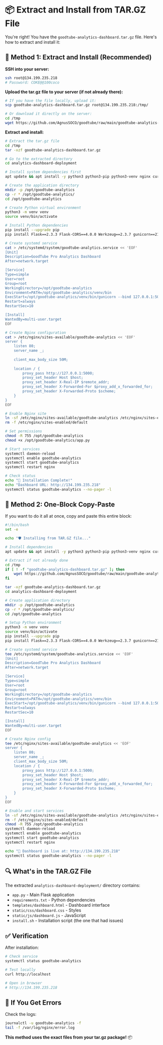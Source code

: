 # 📦 Extract and Install from TAR.GZ File

You're right! You have the `goodtube-analytics-dashboard.tar.gz` file. Here's how to extract and install it:

## 🚀 **Method 1: Extract and Install (Recommended)**

**SSH into your server:**
```bash
ssh root@134.199.235.218
# Password: COKE@@100coco
```

**Upload the tar.gz file to your server (if not already there):**
```bash
# If you have the file locally, upload it:
scp goodtube-analytics-dashboard.tar.gz root@134.199.235.218:/tmp/

# Or download it directly on the server:
cd /tmp
wget https://github.com/AgnusSOCO/goodtube/raw/main/goodtube-analytics-dashboard.tar.gz
```

**Extract and install:**
```bash
# Extract the tar.gz file
cd /tmp
tar -xzf goodtube-analytics-dashboard.tar.gz

# Go to the extracted directory
cd analytics-dashboard-deployment

# Install system dependencies first
apt update && apt install -y python3 python3-pip python3-venv nginx curl

# Create the application directory
mkdir -p /opt/goodtube-analytics
cp -r * /opt/goodtube-analytics/
cd /opt/goodtube-analytics

# Create Python virtual environment
python3 -m venv venv
source venv/bin/activate

# Install Python dependencies
pip install --upgrade pip
pip install Flask==2.3.3 Flask-CORS==4.0.0 Werkzeug==2.3.7 gunicorn==21.2.0

# Create systemd service
cat > /etc/systemd/system/goodtube-analytics.service << 'EOF'
[Unit]
Description=GoodTube Pro Analytics Dashboard
After=network.target

[Service]
Type=simple
User=root
Group=root
WorkingDirectory=/opt/goodtube-analytics
Environment=PATH=/opt/goodtube-analytics/venv/bin
ExecStart=/opt/goodtube-analytics/venv/bin/gunicorn --bind 127.0.0.1:5000 --workers 2 --timeout 120 app:app
Restart=always
RestartSec=10

[Install]
WantedBy=multi-user.target
EOF

# Create Nginx configuration
cat > /etc/nginx/sites-available/goodtube-analytics << 'EOF'
server {
    listen 80;
    server_name _;
    
    client_max_body_size 50M;
    
    location / {
        proxy_pass http://127.0.0.1:5000;
        proxy_set_header Host $host;
        proxy_set_header X-Real-IP $remote_addr;
        proxy_set_header X-Forwarded-For $proxy_add_x_forwarded_for;
        proxy_set_header X-Forwarded-Proto $scheme;
    }
}
EOF

# Enable Nginx site
ln -sf /etc/nginx/sites-available/goodtube-analytics /etc/nginx/sites-enabled/
rm -f /etc/nginx/sites-enabled/default

# Set permissions
chmod -R 755 /opt/goodtube-analytics
chmod +x /opt/goodtube-analytics/app.py

# Start services
systemctl daemon-reload
systemctl enable goodtube-analytics
systemctl start goodtube-analytics
systemctl restart nginx

# Check status
echo "🎉 Installation Complete!"
echo "Dashboard URL: http://134.199.235.218"
systemctl status goodtube-analytics --no-pager -l
```

## 🎯 **Method 2: One-Block Copy-Paste**

If you want to do it all at once, copy and paste this entire block:

```bash
#!/bin/bash
set -e

echo "🛡️ Installing from TAR.GZ file..."

# Install dependencies
apt update && apt install -y python3 python3-pip python3-venv nginx curl

# Extract if not already done
cd /tmp
if [ ! -f "goodtube-analytics-dashboard.tar.gz" ]; then
    wget https://github.com/AgnusSOCO/goodtube/raw/main/goodtube-analytics-dashboard.tar.gz
fi

tar -xzf goodtube-analytics-dashboard.tar.gz
cd analytics-dashboard-deployment

# Create application directory
mkdir -p /opt/goodtube-analytics
cp -r * /opt/goodtube-analytics/
cd /opt/goodtube-analytics

# Setup Python environment
python3 -m venv venv
source venv/bin/activate
pip install --upgrade pip
pip install Flask==2.3.3 Flask-CORS==4.0.0 Werkzeug==2.3.7 gunicorn==21.2.0

# Create systemd service
tee /etc/systemd/system/goodtube-analytics.service << 'EOF'
[Unit]
Description=GoodTube Pro Analytics Dashboard
After=network.target

[Service]
Type=simple
User=root
Group=root
WorkingDirectory=/opt/goodtube-analytics
Environment=PATH=/opt/goodtube-analytics/venv/bin
ExecStart=/opt/goodtube-analytics/venv/bin/gunicorn --bind 127.0.0.1:5000 --workers 2 --timeout 120 app:app
Restart=always
RestartSec=10

[Install]
WantedBy=multi-user.target
EOF

# Create Nginx config
tee /etc/nginx/sites-available/goodtube-analytics << 'EOF'
server {
    listen 80;
    server_name _;
    client_max_body_size 50M;
    location / {
        proxy_pass http://127.0.0.1:5000;
        proxy_set_header Host $host;
        proxy_set_header X-Real-IP $remote_addr;
        proxy_set_header X-Forwarded-For $proxy_add_x_forwarded_for;
        proxy_set_header X-Forwarded-Proto $scheme;
    }
}
EOF

# Enable and start services
ln -sf /etc/nginx/sites-available/goodtube-analytics /etc/nginx/sites-enabled/
rm -f /etc/nginx/sites-enabled/default
chmod -R 755 /opt/goodtube-analytics
systemctl daemon-reload
systemctl enable goodtube-analytics
systemctl start goodtube-analytics
systemctl restart nginx

echo "🎉 Dashboard is live at: http://134.199.235.218"
systemctl status goodtube-analytics --no-pager -l
```

## 🔍 **What's in the TAR.GZ File**

The extracted `analytics-dashboard-deployment/` directory contains:
- `app.py` - Main Flask application
- `requirements.txt` - Python dependencies
- `templates/dashboard.html` - Dashboard interface
- `static/css/dashboard.css` - Styles
- `static/js/dashboard.js` - JavaScript
- `install.sh` - Installation script (the one that had issues)

## ✅ **Verification**

After installation:
```bash
# Check service
systemctl status goodtube-analytics

# Test locally
curl http://localhost

# Open in browser
# http://134.199.235.218
```

## 🚨 **If You Get Errors**

Check the logs:
```bash
journalctl -u goodtube-analytics -f
tail -f /var/log/nginx/error.log
```

**This method uses the exact files from your tar.gz package!** 📦

